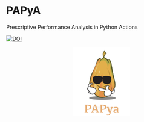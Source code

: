 # PAPyA
Prescriptive Performance Analysis  in Python Actions 

[![DOI](https://zenodo.org/badge/487547762.svg)](https://zenodo.org/badge/latestdoi/487547762)

<p align="center">
<img src="https://github.com/DataSystemsGroupUT/PAPyA/blob/main/figs/papayalogo.png" width="150"/>
</p>

